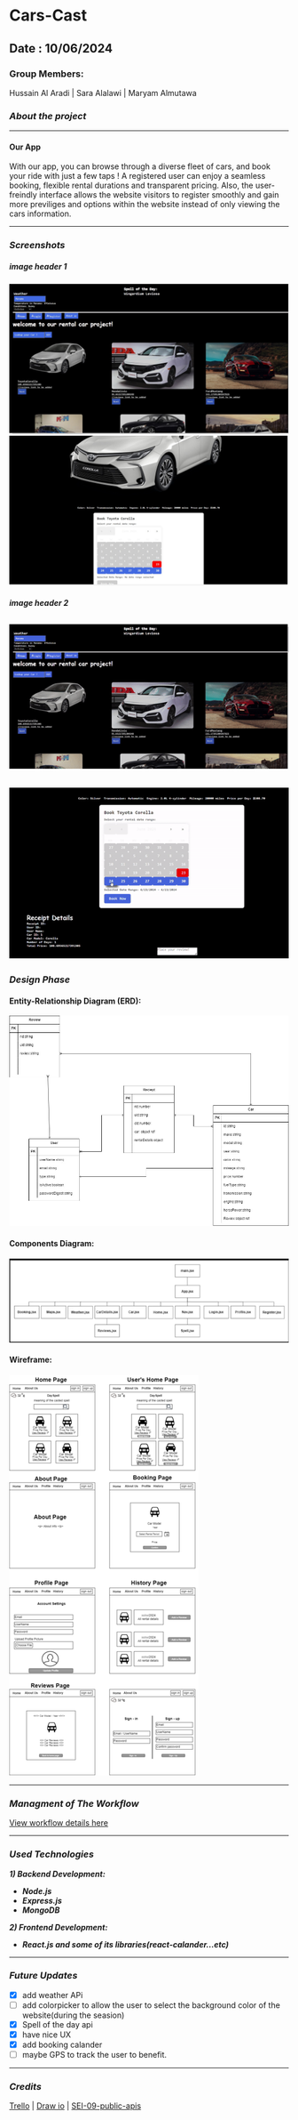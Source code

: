 # Cars-Cast

## Date : 10/06/2024

### Group Members:

Hussain Al Aradi | Sara Alalawi | Maryam Almutawa

### **_About the project_**

---

#### Our App

With our app, you can browse through a diverse fleet of cars, and book your ride with just a few taps !
A registered user can enjoy a seamless booking, flexible rental durations and transparent pricing. Also, the user-freindly interface allows the website visitors to register smoothly and gain more previliges and options within the website instead of only viewing the cars information.

---

### **_Screenshots_**

##### image header 1

![intro](./client/images/01.jpg)
![intro](./client/images/02.jpg)

##### image header 2

## ![videos:](./client/images/intro.gif)

## ![videos:](./client/images/intro2.gif)

### **_Design Phase_**

#### Entity-Relationship Diagram (ERD):

![ERD](./client/images/Car%20Cast.jpg)

#### Components Diagram:

![COMPONENTS-DIAGRAM](./client/images/componentsDiagram.png)

#### Wireframe:

![WireFrame](./client/images/wireframe.png)

---

### **_Managment of The Workflow_**

[View workflow details here](https://trello.com/b/WEyWLKfp/cast-cars-project)

---

### **_Used Technologies_**

**_1) Backend Development:_**

- **_Node.js_**
- **_Express.js_**
- **_MongoDB_**

**_2) Frontend Development:_**

- **_React.js and some of its libraries(react-calander...etc)_**

---

### **_Future Updates_**

- [x] add weather APi
- [ ] add colorpicker to allow the user to select the background color of the website(during the seasion)
- [x] Spell of the day api
- [x] have nice UX
- [x] add booking calander
- [ ] maybe GPS to track the user to benefit.

---

### **_Credits_**

[Trello](https://trello.com/) |
[Draw io](https://app.diagrams.net/) | [SEI-09-public-apis](https://github.com/SEI-09-Bahrain/public-apis)
